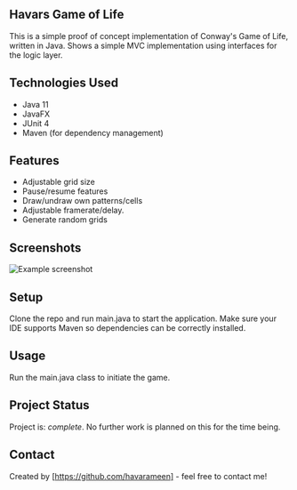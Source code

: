 ## Havars Game of Life
This is a simple proof of concept implementation of Conway's Game of Life, written in Java. Shows a simple MVC implementation using interfaces for the logic layer.

## Technologies Used
- Java 11
- JavaFX
- JUnit 4
- Maven (for dependency management)

## Features
- Adjustable grid size
- Pause/resume features
- Draw/undraw own patterns/cells
- Adjustable framerate/delay.
- Generate random grids

## Screenshots
![Example screenshot](https://user-images.githubusercontent.com/26072135/228055566-b02a811f-dcb5-4173-84ea-fa4fd9d4569b.png)
<!-- If you have screenshots you'd like to share, include them here. -->

## Setup
Clone the repo and run main.java to start the application. Make sure your IDE supports Maven so dependencies can be correctly installed.

## Usage
Run the main.java class to initiate the game. 

## Project Status
Project is: _complete_. No further work is planned on this for the time being. 

## Contact
Created by [https://github.com/havarameen] - feel free to contact me!
